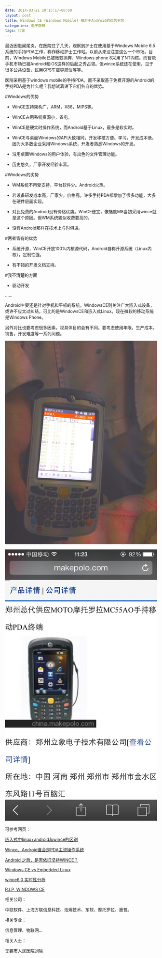 ```yaml
---
date: 2014-03-21 10:15:17+00:00
layout: post
title: Windows CE (Windows Mobile) 相对于Android的优势劣势
categories: 电子数码
tags: 讨论
---
```


最近因患阑尾炎，在医院住了几天，观察到护士在使用基于Windows Mobile 6.5系统的手持PDA工作，称作移动护士工作站。以前从来没注意这么一个市场。目前，Windows Mobile已被微软抛弃，Windows 
phone 8采用了NT内核。而智能手机市场已被Android和iOS这样的后起之秀占领。但wince系统还在使用，见于很多公共设备，民用GPS车载导航仪等等。

医院采用基于windows mobile的手持PDA，而不采取基于免费开源的Android的手持PDA是为什么呢？我想试着讲下它们各自的优势。

#Windows的优势

* WinCE支持架构广，ARM，X86，MIPS等。

* WinCE占用系统资源小，省电。

* WinCE是硬实时操作系统，而Android基于Linux，最多是软实时。

* WinCE与桌面Windows的API大致相同，开发移植方便。学习，开发成本低。因为大多数企业采用Windows系统，开发者熟悉Windows的开发。

* 沿用桌面Windows的用户体验，有出色的文件管理功能。

* 历史悠久，厂家开发经验丰富。

#Windows的劣势

* WM系统不再受支持，平台软件少。Android火热。

* 若设备研发成本高，厂家少，价格高。许多手持PDA都增加了很多功能，大多在硬件层面实现。

* 对比免费的Android没有价格优势。WinCE便宜，像魅族M8当初采用wince就是这个原因。但WM系统貌似收费要高的。

* 没有Android那样在技术上与时俱进。

#两者皆有的优势

* 系统开源，WinCE开放100%内核源代码，Android自称开源系统（Linux内核），定制性强。

* 有不错的开发文档支持。

#我不清楚的方面

* 驱动开发

……

Android主要还是针对手机和平板的系统，WindowsCE则关注广大嵌入式设备，或许不应太过纠结，可比的是WindowsCE和嵌入式Linux。现在微软的移动系统是Windows Phone。

另外对比也要考虑很多因素，视具体目的会有不同。要考虑使用年限，生产成本，销售，开发难度等一系列问题。


![](https://github.com/xulihang/xulihang.github.io/raw/master/album/appendicitis/pda1.jpg)

![](https://github.com/xulihang/xulihang.github.io/raw/master/album/appendicitis/pda2.jpg)

可参考网页：

[嵌入式中linux+android与wince的区别](http://www.2cto.com/os/201108/101071.html)

[Wince、Android谁会是PDA主流操作系统](http://www.iotworld.com.cn/html/News/201310/e9a05fda02f1a4bb.shtml)

[Android 之后，是否依旧坚持WINCE？](http://bbs.csdn.net/topics/380080930?page=1#post-394857909)

[Windows CE vs Embedded Linux](http://stackoverflow.com/questions/326516/windows-ce-vs-embedded-linux)

[wince6.0 实时性分析](http://hi.baidu.com/611bob/item/bbcd31998c6dd83e336eebf3)

[R.I.P, WINDOWS CE](http://hezongjian.com/blog/?p=10748)

相关公司：

中联软件、上海方联信息科技、浩瀚技术、东软、摩托罗拉、惠普。

相关专业：

信息管理、物联网...

相关人士：

无锡市人民医院刘喻


